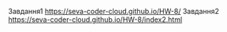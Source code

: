  Завдання1 https://seva-coder-cloud.github.io/HW-8/
 Завдання2 https://seva-coder-cloud.github.io/HW-8/index2.html
